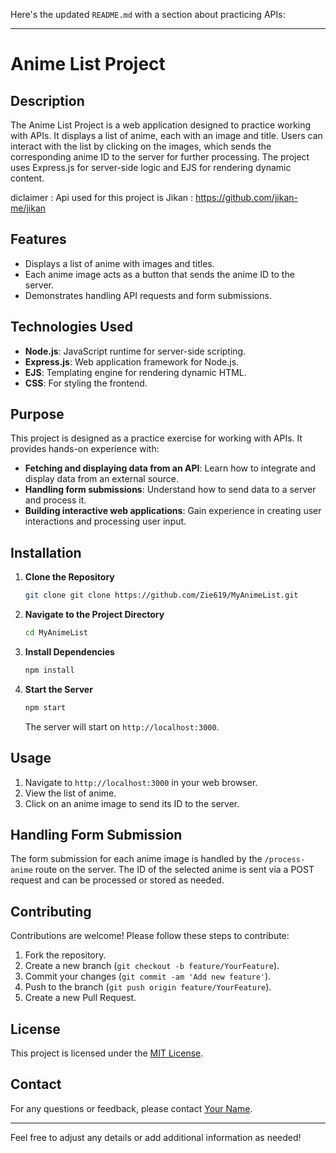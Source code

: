 Here's the updated `README.md` with a section about practicing APIs:

---

# Anime List Project

## Description

The Anime List Project is a web application designed to practice working with APIs. It displays a list of anime, each with an image and title. Users can interact with the list by clicking on the images, which sends the corresponding anime ID to the server for further processing. The project uses Express.js for server-side logic and EJS for rendering dynamic content.

diclaimer : Api used for this project is Jikan : https://github.com/jikan-me/jikan
## Features

- Displays a list of anime with images and titles.
- Each anime image acts as a button that sends the anime ID to the server.
- Demonstrates handling API requests and form submissions.

## Technologies Used

- **Node.js**: JavaScript runtime for server-side scripting.
- **Express.js**: Web application framework for Node.js.
- **EJS**: Templating engine for rendering dynamic HTML.
- **CSS**: For styling the frontend.

## Purpose

This project is designed as a practice exercise for working with APIs. It provides hands-on experience with:

- **Fetching and displaying data from an API**: Learn how to integrate and display data from an external source.
- **Handling form submissions**: Understand how to send data to a server and process it.
- **Building interactive web applications**: Gain experience in creating user interactions and processing user input.

## Installation

1. **Clone the Repository**

   ```bash
   git clone git clone https://github.com/Zie619/MyAnimeList.git
   
   ```
2. **Navigate to the Project Directory**

   ```bash
   cd MyAnimeList
   ```
3. **Install Dependencies**

   ```bash
   npm install
   ```

4. **Start the Server**

   ```bash
   npm start
   ```

   The server will start on `http://localhost:3000`.

## Usage

1. Navigate to `http://localhost:3000` in your web browser.
2. View the list of anime.
3. Click on an anime image to send its ID to the server.

## Handling Form Submission

The form submission for each anime image is handled by the `/process-anime` route on the server. The ID of the selected anime is sent via a POST request and can be processed or stored as needed.

## Contributing

Contributions are welcome! Please follow these steps to contribute:

1. Fork the repository.
2. Create a new branch (`git checkout -b feature/YourFeature`).
3. Commit your changes (`git commit -am 'Add new feature'`).
4. Push to the branch (`git push origin feature/YourFeature`).
5. Create a new Pull Request.

## License

This project is licensed under the [MIT License](LICENSE).

## Contact

For any questions or feedback, please contact [Your Name](mailto:your.email@example.com).

---

Feel free to adjust any details or add additional information as needed!
